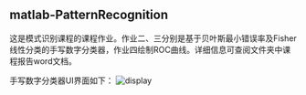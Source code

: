 ## matlab-PatternRecognition

这是模式识别课程的课程作业。作业二、三分别是基于贝叶斯最小错误率及Fisher线性分类的手写数字分类器，作业四绘制ROC曲线。详细信息可查阅文件夹中课程报告word文档。

手写数字分类器UI界面如下：
![display](/diplay.png)